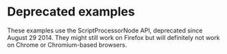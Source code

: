 # Deprecated examples

These examples use the ScriptProcessorNode API, deprecated since August 29 2014. They might still work on Firefox but will definitely not work on Chrome or Chromium-based browsers.
